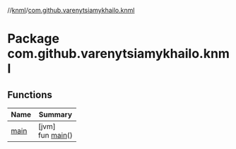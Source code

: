 //[knml](../../index.md)/[com.github.varenytsiamykhailo.knml](index.md)

# Package com.github.varenytsiamykhailo.knml

## Functions

| Name | Summary |
|---|---|
| [main](main.md) | [jvm]<br>fun [main](main.md)() |
